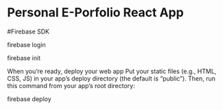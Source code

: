 # Personal E-Porfolio React App

#Firebase SDK

<!-- The core Firebase JS SDK is always required and must be listed first -->
<script src="/__/firebase/8.6.8/firebase-app.js"></script>

<!-- TODO: Add SDKs for Firebase products that you want to use
     https://firebase.google.com/docs/web/setup#available-libraries -->
<script src="/__/firebase/8.6.8/firebase-analytics.js"></script>

<!-- Initialize Firebase -->
<script src="/__/firebase/init.js"></script>


firebase login

firebase init 

When you’re ready, deploy your web app
Put your static files (e.g., HTML, CSS, JS) in your app’s deploy directory (the default is “public”). Then, run this command from your app’s root directory:

firebase deploy